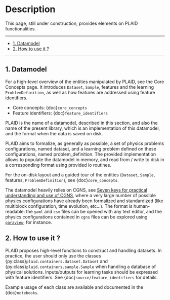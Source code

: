 # Description

This page, still under construction, provides elements on PLAID functionalities.

---

- [1. Datamodel](#1-datamodel)
- [2. How to use it ?](#2-how-to-use-it-)

---

## 1. Datamodel

For a high-level overview of the entities manipulated by PLAID, see the Core Concepts page. It introduces `Dataset`, `Sample`, features and the learning `ProblemDefinition`, as well as how features are addressed using feature identifiers.

- Core concepts: {doc}`core_concepts`
- Feature identifiers: {doc}`feature_identifiers`


PLAID is the name of a datamodel, described in this section, and also the name of the present library, which is an implementation of this datamodel, and the format when the data is saved on disk.

PLAID aims to formalize, as generally as possible, a set of physics problems configurations, named dataset, and a learning problem defined on these configurations, named problem_definition. The provided implementation allows to populate the datamodel in memory, and read from / write to disk in a corresponding format using provided io routines.

For the on-disk layout and a guided tour of the entities (`Dataset`, `Sample`, features, `ProblemDefinition`), see {doc}`core_concepts`.

The datamodel heavily relies on CGNS, see [Seven keys for practical understanding and use of CGNS](https://ntrs.nasa.gov/api/citations/20180006202/downloads/20180006202.pdf), where a very large number of possible physics configurations have already been formalized and standardized (like multiblock configuration, time evolution, etc...). The format is human-readable: the ``yaml`` and ``csv`` files can be opened with any text editor, and the physics configurations contained in ``cgns`` files can be explored using [``paraview``](https://www.paraview.org/), for instance.



## 2. How to use it ?


PLAID proposes high-level functions to construct and handling datasets.
In practice, the user should only use the classes {py:class}`plaid.containers.dataset.Dataset` and {py:class}`plaid.containers.sample.Sample` when handling a database of physical solutions. Inputs/outputs for learning tasks should be expressed with feature identifiers. See {doc}`source/feature_identifiers` for details.

Example usage of each class are available and documented in the {doc}`notebooks`.
